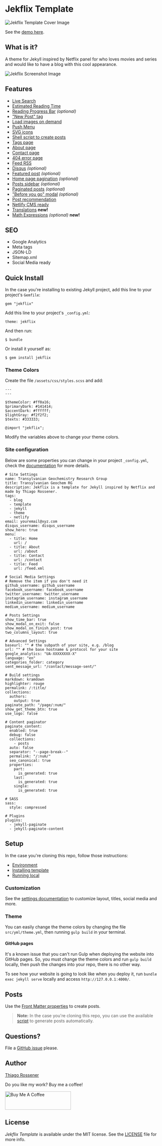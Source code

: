 # Jekflix Template

![Jekflix Template Cover Image](https://res.cloudinary.com/dm7h7e8xj/image/upload/v1505354182/jekflix-logo_mfngps.png)

See the [demo here](https://jekflix.rossener.com/).

## What is it?

A theme for Jekyll inspired by Netflix panel for who loves movies and series and would like to have a blog with this cool appearance.

![Jekflix Screenshot Image](https://res.cloudinary.com/dm7h7e8xj/image/upload/v1566390829/jekflix-screenshot-2_zfiog2.jpg)

## Features

- [Live Search](docs/features.md#live-search)
- [Estimated Reading Time](docs/features.md#estimated-reading-time)
- [Reading Progress Bar](docs/features.md#reading-progress-bar) *(optional)*
- ["New Post" tag](docs/features.md#new-post-tag)
- [Load images on demand](docs/features.md#load-images-on-demand)
- [Push Menu](docs/features.md#push-menu)
- [SVG icons](docs/features.md#svg-icons)
- [Shell script to create posts](docs/features.md#shell-script-to-create-posts)
- [Tags page](docs/features.md#tags-page)
- [About page](docs/features.md#about-page)
- [Contact page](docs/features.md#contact-page)
- [404 error page](docs/features.md#404-error-page)
- [Feed RSS](docs/features.md#feed-rss)
- [Disqus](docs/features.md#disqus) *(optional)*
- [Featured post](docs/features.md#featured-post) *(optional)*
- [Home page pagination](docs/features.md#home-page-pagination) *(optional)*
- [Posts sidebar](docs/features.md#posts-sidebar) *(optional)*
- [Paginated posts](docs/features.md#paginated-posts) *(optional)*
- ["Before you go" modal](docs/features.md#before-you-go-modal) *(optional)*
- [Post recommendation](docs/features.md#post-recommendation)
- [Netlify CMS ready](docs/features.md#netlify-cms-ready)
- [Translations](docs/setup.md#translations) **new!**
- [Math Expressions](docs/features.md#math-expressions) *(optional)* **new!**

## SEO

- Google Analytics
- Meta tags
- JSON-LD
- Sitemap.xml
- Social Media ready

## Quick Install

In the case you're installing to existing Jekyll project, add this line to your project's `Gemfile`:

```
gem "jekflix"
```

Add this line to your project's `_config.yml`:

```
theme: jekflix
```

And then run:

```
$ bundle
```

Or install it yourself as:

```
$ gem install jekflix
```

### Theme Colors

Create the file `/assets/css/styles.scss` and add:

```
---
---

$themeColor: #ff0a16;
$primaryDark: #141414;
$accentDark: #ffffff;
$lightGray: #f2f2f2;
$texts: #333333;

@import "jekflix";
```

Modify the variables above to change your theme colors.

### Site configuration

Below are some properties you can change in your project `_config.yml`, check the [documentation](docs/settings.md#settings) for more details.

```
# Site Settings
name: Transylvanian Geochemistry Research Group
title: Transylvanian Geochem RG
description: Jekflix is a template for Jekyll inspired by Netflix and made by Thiago Rossener.
tags:
  - blog
  - template
  - jekyll
  - theme
  - netlify
email: youremail@xyz.com
disqus_username: disqus_username
show_hero: true
menu:
  - title: Home
    url: /
  - title: About
    url: /about
  - title: Contact
    url: /contact
  - title: Feed
    url: /feed.xml

# Social Media Settings
# Remove the item if you don't need it
github_username: github_username
facebook_username: facebook_username
twitter_username: twitter_username
instagram_username: instagram_username
linkedin_username: linkedin_username
medium_username: medium_username

# Posts Settings
show_time_bar: true
show_modal_on_exit: false
show_modal_on_finish_post: true
two_columns_layout: true

# Advanced Settings
baseurl: "" # the subpath of your site, e.g. /blog
url: "" # the base hostname & protocol for your site
google_analytics: "UA-XXXXXXXX-X"
language: "en"
categories_folder: category
sent_message_url: "/contact/message-sent/"

# Build settings
markdown: kramdown
highlighter: rouge
permalink: /:title/
collections:
  authors:
    output: true
paginate_path: "/page/:num/"
show_get_theme_btn: true
use_logo: false

# Content paginator
paginate_content:
  enabled: true
  debug: false
  collections:
    - posts
  auto: false
  separator: "--page-break--"
  permalink: "/:num/"
  seo_canonical: true
  properties:
    part:
      is_generated: true
    last:
      is_generated: true
    single:
      is_generated: true

# SASS
sass:
  style: compressed

# Plugins
plugins:
  - jekyll-paginate
  - jekyll-paginate-content
```

## Setup

In the case you're cloning this repo, follow those instructions:

- [Environment](docs/setup.md#environment)
- [Installing template](docs/setup.md#installing-template)
- [Running local](docs/setup.md#running-local)

### Customization

See the [settings documentation](docs/settings.md#settings) to customize layout, titles, social media and more.

### Theme

You can easily change the theme colors by changing the file `src/yml/theme.yml`, then running `gulp build` in your terminal.

#### GitHub pages

It's a known issue that you can't run Gulp when deploying the website into GitHub pages. So, you must change the theme colors and run `gulp build` locally, then push the changes into your repo, there is no other way.

To see how your website is going to look like when you deploy it, run `bundle exec jekyll serve` locally and access `http://127.0.0.1:4000/`.

## Posts

Use the [Front Matter properties](docs/post.md#front-matter-properties) to create posts.

> **Note:** In the case you're cloning this repo, you can use the available [script](docs/post.md#creating-a-post) to generate posts automatically.

## Questions?

File a [GitHub issue](https://github.com/thiagorossener/jekflix-template/issues/new) please.

## Author

[Thiago Rossener](https://rossener.com/)

Do you like my work? Buy me a coffee!

<a href="https://www.buymeacoffee.com/thiagorossener" target="_blank"><img src="https://cdn.buymeacoffee.com/buttons/v2/default-yellow.png" alt="Buy Me A Coffee" style="height: 60px !important;width: 217px !important;" ></a>

## License

*Jekflix Template* is available under the MIT license. See the [LICENSE](https://github.com/thiagorossener/jekflix-template/blob/master/LICENSE) file for more info.
